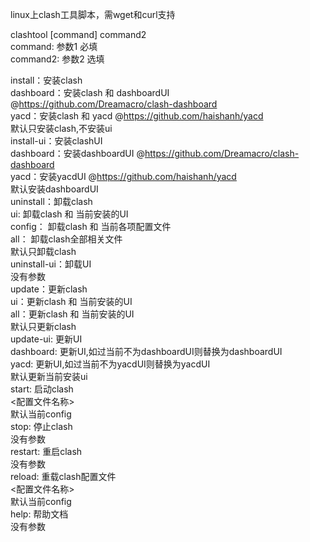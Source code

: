 linux上clash工具脚本，需wget和curl支持 <br>

clashtool [command] command2 <br>
command: 参数1 必填 <br>
 command2: 参数2 选填 <br>

install：安装clash <br> 
    dashboard：安装clash 和 dashboardUI @https://github.com/Dreamacro/clash-dashboard <br>
    yacd：安装clash 和 yacd @https://github.com/haishanh/yacd <br>
    默认只安装clash,不安装ui <br>
install-ui：安装clashUI <br>
    dashboard：安装dashboardUI @https://github.com/Dreamacro/clash-dashboard <br>
    yacd：安装yacdUI @https://github.com/haishanh/yacd <br>
    默认安装dashboardUI <br>
uninstall：卸载clash <br>
    ui: 卸载clash 和 当前安装的UI <br>
    config： 卸载clash 和 当前各项配置文件 <br>
    all： 卸载clash全部相关文件 <br>
    默认只卸载clash <br>
uninstall-ui：卸载UI <br>
    没有参数 <br>
update：更新clash <br>
    ui：更新clash 和 当前安装的UI <br>
    all：更新clash 和 当前安装的UI <br>
    默认只更新clash <br>
update-ui: 更新UI <br>
    dashboard: 更新UI,如过当前不为dashboardUI则替换为dashboardUI <br>
    yacd: 更新UI,如过当前不为yacdUI则替换为yacdUI <br>
    默认更新当前安装ui <br>
start: 启动clash <br>
    <配置文件名称> <br>
    默认当前config <br>
stop: 停止clash <br>
    没有参数 <br>
restart: 重启clash <br>
    没有参数 <br>
reload: 重载clash配置文件 <br>
    <配置文件名称> <br>
    默认当前config <br>
help: 帮助文档 <br>
    没有参数 <br>